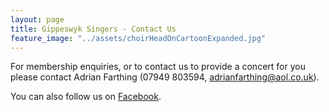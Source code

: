 ```yaml
---
layout: page
title: Gippeswyk Singers - Contact Us
feature_image: "../assets/choirHeadOnCartoonExpanded.jpg"
---
```


For membership enquiries, or to contact us to provide a concert for you please contact Adrian Farthing (07949 803594, [adrianfarthing@aol.co.uk](mailto:adrianfarthing@aol.co.uk "adrianfarthing@aol.co.uk")).

You can also follow us on [Facebook](https://www.facebook.com/Gippeswyk-Singers-323078651124414 "Facebook").
